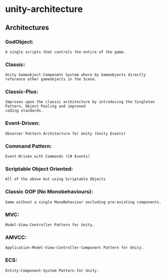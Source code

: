 # unity-architecture

## Architectures

### GodObject:

    A single scripts that controls the entire of the game.


### Classic:

    Unity Gameobject-Component System where by Gameobjects directly reference other gameobjects in the Scene.


### Classic-Plus:

    Improves upon the classic architecture by introducing the Singleton Pattern, Object Pooling and improved
    coding standards.

### Event-Driven:

    Observer Pattern Architecture for Unity (Unity Events)

### Command Pattern:

    Event-Driven with Commands (C# Events)

### Scriptable Object Oriented:

    All of the above but using Scriptable Objects

### Classic OOP (No Monobehaviours):

    Game without a single MonoBehaviour excluding pre-existing components.

### MVC:

    Model-View-Controller Pattern for Unity.

### AMVCC:

    Application-Model-View-Controller-Component Pattern for Unity.

### ECS:

    Entity-Component-System Pattern for Unity.


